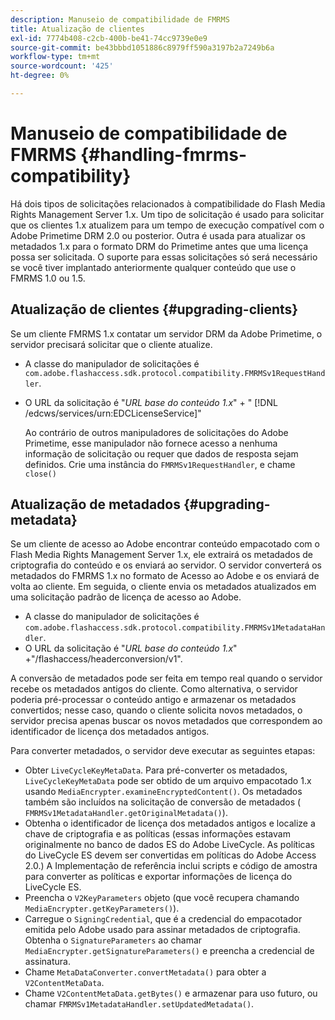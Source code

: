 ```yaml
---
description: Manuseio de compatibilidade de FMRMS
title: Atualização de clientes
exl-id: 7774b408-c2cb-400b-be41-74cc9739e0e9
source-git-commit: be43bbbd1051886c8979ff590a3197b2a7249b6a
workflow-type: tm+mt
source-wordcount: '425'
ht-degree: 0%

---
```


# Manuseio de compatibilidade de FMRMS {#handling-fmrms-compatibility}

Há dois tipos de solicitações relacionados à compatibilidade do Flash Media Rights Management Server 1.x. Um tipo de solicitação é usado para solicitar que os clientes 1.x atualizem para um tempo de execução compatível com o Adobe Primetime DRM 2.0 ou posterior. Outra é usada para atualizar os metadados 1.x para o formato DRM do Primetime antes que uma licença possa ser solicitada. O suporte para essas solicitações só será necessário se você tiver implantado anteriormente qualquer conteúdo que use o FMRMS 1.0 ou 1.5.

## Atualização de clientes {#upgrading-clients}

Se um cliente FMRMS 1.x contatar um servidor DRM da Adobe Primetime, o servidor precisará solicitar que o cliente atualize.

* A classe do manipulador de solicitações é `com.adobe.flashaccess.sdk.protocol.compatibility.FMRMSv1RequestHandler`.
* O URL da solicitação é &quot;*URL base do conteúdo 1.x*&quot; + &quot; [!DNL /edcws/services/urn:EDCLicenseService]&quot;

   Ao contrário de outros manipuladores de solicitações do Adobe Primetime, esse manipulador não fornece acesso a nenhuma informação de solicitação ou requer que dados de resposta sejam definidos. Crie uma instância do `FMRMSv1RequestHandler`, e chame `close()`

## Atualização de metadados {#upgrading-metadata}

Se um cliente de acesso ao Adobe encontrar conteúdo empacotado com o Flash Media Rights Management Server 1.x, ele extrairá os metadados de criptografia do conteúdo e os enviará ao servidor. O servidor converterá os metadados do FMRMS 1.x no formato de Acesso ao Adobe e os enviará de volta ao cliente. Em seguida, o cliente envia os metadados atualizados em uma solicitação padrão de licença de acesso ao Adobe.

* A classe do manipulador de solicitações é `com.adobe.flashaccess.sdk.protocol.compatibility.FMRMSv1MetadataHandler`.
* O URL da solicitação é &quot;*URL base do conteúdo 1.x*&quot; +&quot;/flashaccess/headerconversion/v1&quot;.

A conversão de metadados pode ser feita em tempo real quando o servidor recebe os metadados antigos do cliente. Como alternativa, o servidor poderia pré-processar o conteúdo antigo e armazenar os metadados convertidos; nesse caso, quando o cliente solicita novos metadados, o servidor precisa apenas buscar os novos metadados que correspondem ao identificador de licença dos metadados antigos.

Para converter metadados, o servidor deve executar as seguintes etapas:

* Obter `LiveCycleKeyMetaData`. Para pré-converter os metadados, `LiveCycleKeyMetaData` pode ser obtido de um arquivo empacotado 1.x usando `MediaEncrypter.examineEncryptedContent()`. Os metadados também são incluídos na solicitação de conversão de metadados ( `FMRMSv1MetadataHandler.getOriginalMetadata()`).
* Obtenha o identificador de licença dos metadados antigos e localize a chave de criptografia e as políticas (essas informações estavam originalmente no banco de dados ES do Adobe LiveCycle. As políticas do LiveCycle ES devem ser convertidas em políticas do Adobe Access 2.0.) A Implementação de referência inclui scripts e código de amostra para converter as políticas e exportar informações de licença do LiveCycle ES.
* Preencha o `V2KeyParameters` objeto (que você recupera chamando `MediaEncrypter.getKeyParameters()`).
* Carregue o `SigningCredential`, que é a credencial do empacotador emitida pelo Adobe usado para assinar metadados de criptografia. Obtenha o `SignatureParameters` ao chamar `MediaEncrypter.getSignatureParameters()` e preencha a credencial de assinatura.
* Chame `MetaDataConverter.convertMetadata()` para obter a `V2ContentMetaData`.
* Chame `V2ContentMetaData.getBytes()` e armazenar para uso futuro, ou chamar `FMRMSv1MetadataHandler.setUpdatedMetadata()`.
